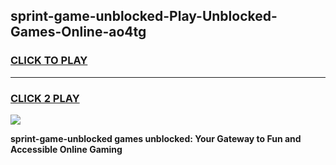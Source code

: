 
## sprint-game-unblocked-Play-Unblocked-Games-Online-ao4tg
<h3>
<a href="https://premium76.site?title=sprint-game-unblocked&ref=25A">CLICK TO PLAY</a></h3>
<hr>

<h3>
<a href="https://premium76.site?title=sprint-game-unblocked&ref=25A">CLICK 2 PLAY</a>
  
</h3>

<a href="https://premium76.site?title=sprint-game-unblocked&ref=25A"><img src="https://clearcache.store/games.png"></a>


**sprint-game-unblocked games unblocked: Your Gateway to Fun and Accessible Online Gaming**
